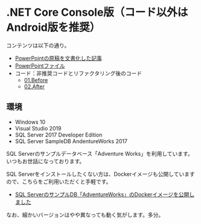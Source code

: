 # .NET Core Console版（コード以外はAndroid版を推奨）

コンテンツは以下の通り。

- [PowerPointの原稿を文書化した記事](https://www.nuits.jp/entry/easiest-clean-architecture-2019-09-vsuc)
- [PowerPointファイル](https://raw.githubusercontent.com/nuitsjp/Easiest-Clean-Architecture/master/DotNetConsole/Easiest-Clean-Architecture-for-DotNetConsole.pptx)
- コード：非推奨コードとリファクタリング後のコード
    - [01.Before](01.Before)
    - [02.After](02.After)

## 環境

* Windows 10
* Visual Studio 2019
* SQL Server 2017 Developer Edition
* SQL Server SampleDB AndentureWorks 2017

SQL Serverのサンプルデータベース「Adventure Works」を利用しています。いつもお世話になっております。

SQL Serverをインストールしたくない方は、Dockerイメージも公開していますので、こちらをご利用いただくと手軽です。

- [SQL ServerのサンプルDB「AdventureWorks」のDockerイメージを公開しました](https://www.nuits.jp/entry/2019/10/08/082935)

なお、細かいバージョンはやや異なっても動く気がします。多分。

